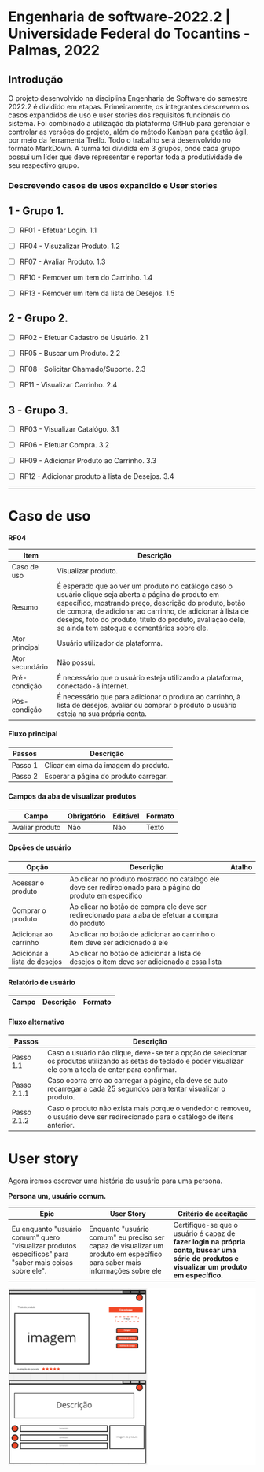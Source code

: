 # Engenharia de software-2022.2 | Universidade Federal do Tocantins - Palmas, 2022

## Introdução

O projeto desenvolvido na disciplina Engenharia de Software do semestre 2022.2 é dividido em etapas. Primeiramente, os integrantes descrevem os casos expandidos de uso e user stories dos requisitos funcionais do sistema. Foi combinado a utilização da plataforma GitHub para gerenciar e controlar as versões do projeto, além do método Kanban para gestão ágil, por meio da ferramenta Trello. Todo o trabalho será desenvolvido no formato MarkDown. A turma foi dividida em 3 grupos, onde cada grupo possui um líder que deve representar e reportar toda a produtividade de seu respectivo grupo.

### Descrevendo casos de usos expandido e User stories

## 1 - Grupo 1.

- [ ] RF01 - Efetuar Login. 1.1

- [ ] RF04 - Visuzalizar Produto. 1.2

- [ ] RF07 - Avaliar Produto. 1.3

- [ ] RF10 - Remover um item do Carrinho. 1.4

- [ ] RF13 - Remover um item da lista de Desejos. 1.5

## 2 - Grupo 2.

- [ ] RF02 - Efetuar Cadastro de Usuário. 2.1

- [ ] RF05 - Buscar um Produto. 2.2

- [ ] RF08 - Solicitar Chamado/Suporte. 2.3

- [ ] RF11 - Visualizar Carrinho. 2.4

## 3 - Grupo 3.

- [ ] RF03 - Visualizar Catalógo. 3.1

- [ ] RF06 - Efetuar Compra. 3.2

- [ ] RF09 - Adicionar Produto ao Carrinho. 3.3

- [ ] RF12 - Adicionar produto à lista de Desejos. 3.4

---

# Caso de uso
**RF04**

Item           | Descrição
---------------|----------
Caso de uso    | Visualizar produto.
Resumo           | É esperado que ao ver um produto no catálogo caso o usuário clique seja aberta a página do produto em específico, mostrando preço, descrição do produto, botão de compra, de adicionar ao carrinho, de adicionar à lista de desejos, foto do produto, título do produto, avaliação dele, se ainda tem estoque e comentários sobre ele.
Ator principal | Usuário utilizador da plataforma.
Ator secundário| Não possui.
Pré-condição   | É necessário que o usuário esteja utilizando a plataforma, conectado-á internet.
Pós-condição   | É necessário que para adicionar o produto ao carrinho, à lista de desejos, avaliar ou comprar o produto o usuário esteja na sua própria conta.

#### Fluxo principal

Passos  | Descrição
--------|----------
Passo 1 | Clicar em cima da imagem do produto.
Passo 2 | Esperar a página do produto carregar.

#### Campos da aba de visualizar produtos

Campo                                | Obrigatório | Editável | Formato
-------------------------------------|-------------|----------|--------
Avaliar produto                      | Não         | Não      | Texto

#### Opções de usuário

Opção                                | Descrição   | Atalho
-------------------------------------|-------------|-------
Acessar o produto                    | Ao clicar no produto mostrado no catálogo ele deve ser redirecionado para a página do produto em específico| 
Comprar o produto                    | Ao clicar no botão de compra ele deve ser redirecionado para a aba de efetuar a compra do produto                        |
Adicionar ao carrinho                | Ao clicar no botão de adicionar ao carrinho o item deve ser adicionado à ele |
Adicionar à lista de desejos         | Ao clicar no botão de adicionar à lista de desejos o item deve ser adicionado a essa lista |

#### Relatório de usuário

Campo | Descrição | Formato
------|-----------|--------

#### Fluxo alternativo

Passos      | Descrição
------------|----------
Passo 1.1   | Caso o usuário não clique, deve-se ter a opção de selecionar os produtos utilizando as setas do teclado e poder visualizar ele com a tecla de enter para confirmar.
Passo 2.1.1 | Caso ocorra erro ao carregar a página, ela deve se auto recarregar a cada 25 segundos para tentar visualizar o produto.
Passo 2.1.2 | Caso o produto não exista mais porque o vendedor o removeu, o usuário deve ser redirecionado para o catálogo de itens anterior.

# User story

Agora iremos escrever uma história de usuário para uma persona.

**Persona um, usuário comum.**

Epic                                |User Story| Critério de aceitação
-----------------------|----------|----------------------
Eu enquanto "usuário comum" quero "visualizar produtos específicos" para "saber mais coisas sobre ele". | Enquanto "usuário comum" eu preciso ser capaz de visualizar um produto em específico para saber mais informações sobre ele | Certifique-se que o usuário é capaz de **fazer login na própria conta, buscar uma série de produtos e visualizar um produto em específico.**

![rf04](https://github.com/JoaoGabrielh/requisitos/blob/main/visualizar%20produto.png)
